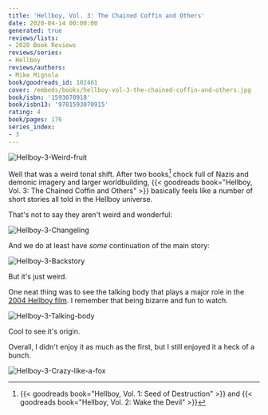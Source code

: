 ```yaml
---
title: 'Hellboy, Vol. 3: The Chained Coffin and Others'
date: 2020-04-14 00:00:00
generated: true
reviews/lists:
- 2020 Book Reviews
reviews/series:
- Hellboy
reviews/authors:
- Mike Mignola
book/goodreads_id: 102461
cover: /embeds/books/hellboy-vol-3-the-chained-coffin-and-others.jpg
book/isbn: '1593070918'
book/isbn13: '9781593070915'
rating: 4
book/pages: 176
series_index:
- 3
---
```

![Hellboy-3-Weird-fruit](/embeds/books/attachments/hellboy-3-weird-fruit.png)  

Well that was a weird tonal shift. After two books[^firsttwo] chock full of Nazis and demonic imagery and larger worldbuilding, {{< goodreads book="Hellboy, Vol. 3: The Chained Coffin and Others" >}} basically feels like a number of short stories all told in the Hellboy universe.  

<!--more-->

That's not to say they aren't weird and wonderful:  

![Hellboy-3-Changeling](/embeds/books/attachments/hellboy-3-changeling.jpg)  

And we do at least have _some_ continuation of the main story:  

![Hellboy-3-Backstory](/embeds/books/attachments/hellboy-3-backstory.png)  

But it's just weird.  

One neat thing was to see the talking body that plays a major role in the [2004 Hellboy film](https://www.imdb.com/title/tt0167190/?ref_=fn_al_tt_2). I remember that being bizarre and fun to watch.  

![Hellboy-3-Talking-body](/embeds/books/attachments/hellboy-3-talking-body.png)  

Cool to see it's origin.  

Overall, I didn't enjoy it as much as the first, but I still enjoyed it a heck of a bunch.  

![Hellboy-3-Crazy-like-a-fox](/embeds/books/attachments/hellboy-3-crazy-like-a-fox.png)  

[^firsttwo]: {{< goodreads book="Hellboy, Vol. 1: Seed of Destruction" >}} and {{< goodreads book="Hellboy, Vol. 2: Wake the Devil" >}}